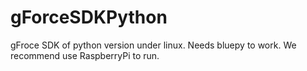 # gForceSDKPython
gFroce SDK of python version under linux. Needs bluepy to work.
We recommend use RaspberryPi to run.
